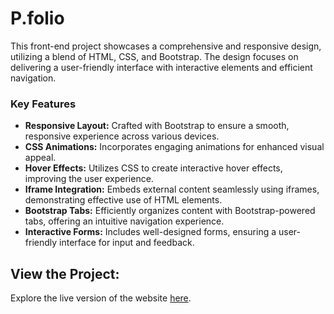 # P.folio

This front-end project showcases a comprehensive and responsive design, utilizing a blend of HTML, CSS, and Bootstrap. The design focuses on delivering a user-friendly interface with interactive elements and efficient navigation.

### Key Features

- **Responsive Layout:** Crafted with Bootstrap to ensure a smooth, responsive experience across various devices.
- **CSS Animations:** Incorporates engaging animations for enhanced visual appeal.
- **Hover Effects:** Utilizes CSS to create interactive hover effects, improving the user experience.
- **Iframe Integration:** Embeds external content seamlessly using iframes, demonstrating effective use of HTML elements.
- **Bootstrap Tabs:** Efficiently organizes content with Bootstrap-powered tabs, offering an intuitive navigation experience.
- **Interactive Forms:** Includes well-designed forms, ensuring a user-friendly interface for input and feedback.

## View the Project:

Explore the live version of the website [here](https://mohammed-basel.github.io/P.folio/).

